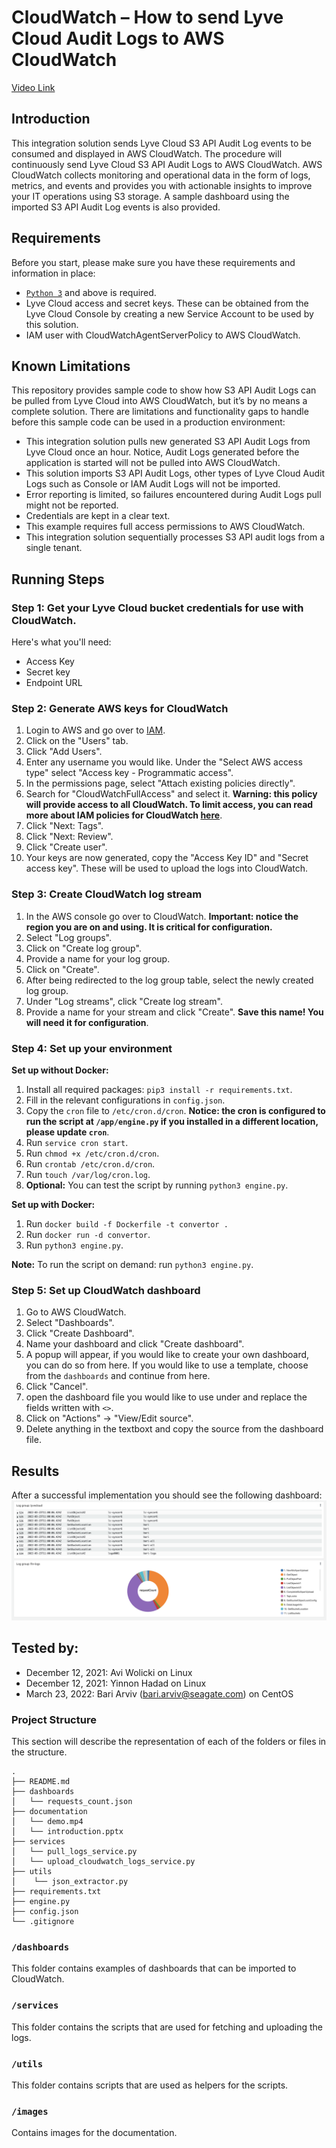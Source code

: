 # CloudWatch – How to send Lyve Cloud Audit Logs to AWS CloudWatch

[Video Link](documentation/demo.mp4)

## Introduction
This integration solution sends Lyve Cloud S3 API Audit Log events to be consumed and displayed in AWS CloudWatch.
The procedure will continuously send Lyve Cloud S3 API Audit Logs to AWS CloudWatch. AWS CloudWatch collects monitoring and operational data in the form of logs, metrics, and events and provides you with actionable insights to improve your IT operations using S3 storage. 
A sample dashboard using the imported S3 API Audit Log events is also provided.

## Requirements
Before you start, please make sure you have these requirements and information in place:
* [`Python 3`](https://www.python.org/downloads/) and above is required.
* Lyve Cloud access and secret keys. These can be obtained from the Lyve Cloud Console by creating a new Service Account to be used by this solution.
* IAM user with CloudWatchAgentServerPolicy to AWS CloudWatch.

## Known Limitations
This repository provides sample code to show how S3 API Audit Logs can be pulled from Lyve Cloud into AWS CloudWatch, but it’s by no means a complete solution. 
There are limitations and functionality gaps to handle before this sample code can be used in a production environment:
* This integration solution pulls new generated S3 API Audit Logs from Lyve Cloud once an hour. Notice, Audit Logs generated before the application is started will not be pulled into AWS CloudWatch.
* This solution imports S3 API Audit Logs, other types of Lyve Cloud Audit Logs such as Console or IAM Audit Logs will not be imported.
* Error reporting is limited, so failures encountered during Audit Logs pull might not be reported.
* Credentials are kept in a clear text.
* This example requires full access permissions to AWS CloudWatch.
* This integration solution sequentially processes S3 API audit logs from a single tenant.

## Running Steps
### Step 1: Get your Lyve Cloud bucket credentials for use with CloudWatch.
Here's what you'll need:
* Access Key
* Secret key
* Endpoint URL

### Step 2: Generate AWS keys for CloudWatch
1. Login to AWS and go over to [IAM](https://console.aws.amazon.com/iamv2/home).
2. Click on the "Users" tab.
3. Click "Add Users".
4. Enter any username you would like. Under the "Select AWS access type" select "Access key - Programmatic access".
5. In the permissions page, select "Attach existing policies directly".
6. Search for "CloudWatchFullAccess" and select it. **Warning: this policy will provide access to all CloudWatch. To limit access, you can read more about IAM policies for CloudWatch [here](https://docs.aws.amazon.com/AmazonCloudWatch/latest/monitoring/iam-identity-based-access-control-cw.html)**.
7. Click "Next: Tags".
8. Click "Next: Review".
9. Click "Create user".
10. Your keys are now generated, copy the "Access Key ID" and "Secret access key". These will be used to upload the logs into CloudWatch.

### Step 3: Create CloudWatch log stream
1. In the AWS console go over to CloudWatch. **Important: notice the region you are on and using. It is critical for configuration.**
2. Select "Log groups".
3. Click on "Create log group".
4. Provide a name for your log group.
5. Click on "Create".
6. After being redirected to the log group table, select the newly created log group.
7. Under "Log streams", click "Create log stream".
8. Provide a name for your stream and click "Create". **Save this name! You will need it for configuration**.

### Step 4: Set up your environment
**Set up without Docker:**
1. Install all required packages: `pip3 install -r requirements.txt`.
2. Fill in the relevant configurations in `config.json`.
3. Copy the `cron` file to `/etc/cron.d/cron`. **Notice: the cron is configured to run the script at `/app/engine.py` if you installed in a different location, please update `cron`**.
4. Run `service cron start`.
5. Run `chmod +x /etc/cron.d/cron`.
6. Run `crontab /etc/cron.d/cron`.
7. Run `touch /var/log/cron.log`.
8. **Optional:** You can test the script by running `python3 engine.py`.

**Set up with Docker:**
1. Run `docker build -f Dockerfile -t convertor .`
2. Run `docker run -d convertor`.
3. Run `python3 engine.py`.

**Note:** To run the script on demand: run `python3 engine.py`.

### Step 5: Set up CloudWatch dashboard
1. Go to AWS CloudWatch.
2. Select "Dashboards".
3. Click "Create Dashboard".
4. Name your dashboard and click "Create dashboard".
5. A popup will appear, if you would like to create your own dashboard, you can do so from here. If you would like to use a template, choose from the `dashboards` and continue from here.
6. Click "Cancel".
7. open the dashboard file you would like to use under and replace the fields written with `<>`.
8. Click on "Actions" -> "View/Edit source".
9. Delete anything in the textboxt and copy the source from the dashboard file.

## Results 
After a successful implementation you should see the following dashboard: 
![CloudWatch Dashboard](images/dashboard.png)

## Tested by:
* December 12, 2021: Avi Wolicki on Linux
* December 12, 2021: Yinnon Hadad on Linux
* March 23, 2022: Bari Arviv (bari.arviv@seagate.com) on CentOS

### Project Structure

This section will describe the representation of each of the folders or files in the structure.
```
.
├── README.md
├── dashboards
│   └── requests_count.json
├── documentation
│   └── demo.mp4
│   └── introduction.pptx
├── services
│   └── pull_logs_service.py
│   └── upload_cloudwatch_logs_service.py
├── utils
│    └── json_extractor.py
├── requirements.txt
├── engine.py
├── config.json
└── .gitignore
```

### `/dashboards`
This folder contains examples of dashboards that can be imported to CloudWatch.

### `/services`
This folder contains the scripts that are used for fetching and uploading the logs.

### `/utils`
This folder contains scripts that are used as helpers for the scripts.

### `/images`
Contains images for the documentation.


